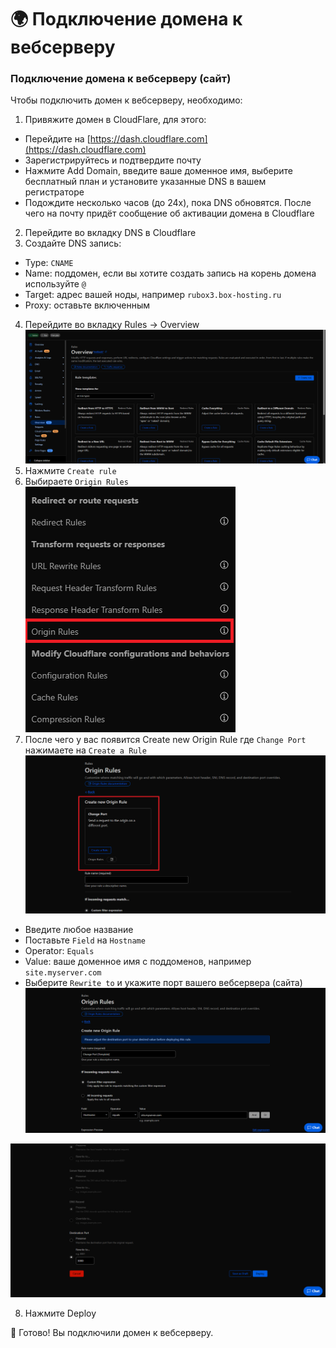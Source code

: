 # 🌍 Подключение домена к вебсерверу
### Подключение домена к вебсерверу (сайт)

Чтобы подключить домен к вебсерверу, необходимо:

1. Привяжите домен в CloudFlare, для этого:
* Перейдите на [https://dash.cloudflare.com](https://dash.cloudflare.com)
* Зарегистрируйтесь и подтвердите почту
* Нажмите Add Domain, введите ваше доменное имя, выберите бесплатный план и установите указанные DNS в вашем регистраторе
* Подождите несколько часов (до 24х), пока DNS обновятся. После чего на почту придёт сообщение об активации домена в Cloudflare
2. Перейдите во вкладку DNS в Cloudflare
3. Создайте DNS запись:
* Type: `CNAME`
* Name: поддомен, если вы хотите создать запись на корень домена используйте `@`
* Target: адрес вашей ноды, например `rubox3.box-hosting.ru`
* Proxy: оставьте включенным
4. Перейдите во вкладку Rules -> Overview
![rulescf](./img/rulcf1.png)
5. Нажмите `Create rule`
6. Выбираете `Origin Rules`
![rulescf](./img/rulcf2.png)
7. После чего у вас появится Create new Origin Rule где `Change Port` нажимаете на `Create a Rule`
![rulescf](./img/rulcf3.png)
* Введите любое название
* Поставьте `Field` на `Hostname`
* Operator: `Equals`
* Value: ваше доменное имя с поддоменов, например `site.myserver.com`
* Выберите `Rewrite to` и укажите порт вашего вебсервера (сайта)
![rulescf](./img/rulcf4.png)

![rulescf](./img/rulcf5.png)

8. Нажмите Deploy

🎉 Готово! Вы подключили домен к вебсерверу.
